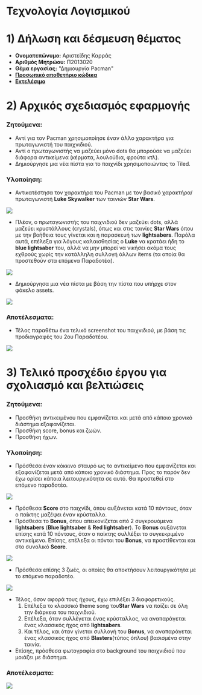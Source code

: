 # Τεχνολογία Λογισμικού 

# 1)	Δήλωση και δέσμευση θέματος
*	**Ονοματεπώνυμο:** Αριστείδης Καρράς
*	**Αριθμός Μητρώου:** Π2013020
*	**Θέμα εργασίας:** "Δημιουργία Pacman"
*	**[Προσωπικό αποθετήριο κώδικα](https://github.com/ArisKarras/pacman "Aris's Repository")**
*	**[Εκτελέσιμο](https://ariskarras.github.io/pacman/pacman.html "Aris's Pacman")**

# 2)	Aρχικός σχεδιασμός εφαρμογής
### Ζητούμενα:
  *	Αντί για τον Pacman χρησιμοποίησε έναν άλλο χαρακτήρα για πρωταγωνιστή του παιχνιδιού.
  *	Αντί ο πρωταγωνιστής να μαζεύει μόνο dots θα μπορούσε να μαζεύει διάφορα αντικείμενα (κέρματα, λουλούδια, φρούτα κτλ).
  *	Δημιούργησε μια νέα πίστα για το παιχνίδι χρησιμοποιώντας το Tiled.

### Υλοποίηση:
  * Αντικατέστησα τον χαρακτήρα του Pacman με τον βασικό χαρακτήρα/πρωταγωνιστή **Luke Skywalker** των ταινιών **Star Wars**.
  <p align="left">
      <img src="https://cloud.githubusercontent.com/assets/17282953/26609011/579a84fe-45a7-11e7-8d5a-44459a5c6d66.png">
  </p>
  
  * Πλέον, ο πρωταγωνιστής του παιχνιδιού δεν μαζεύει dots, αλλά μαζεύει κρυστάλλους (crystals), όπως και στις ταινίες **Star Wars** όπου με την βοήθεια τους γίνεται και η παρασκευή των **lightsabers**. Παρόλα αυτά, επέλεξα για λόγους καλαισθησίας ο **Luke** να κρατάει ήδη το **blue lightsaber** του, αλλά να μην μπορεί να νικήσει ακόμα τους εχθρούς χωρίς την κατάλληλη συλλογή άλλων items (τα οποία θα προστεθούν στα επόμενα Παραδοτέα).    

  <p align="left">
      <img src="https://cloud.githubusercontent.com/assets/17282953/26609036/78cd5764-45a7-11e7-98d3-c39f39b7de08.png">
  </p>
  
  * Δημιούργησα μια νέα πίστα με βάση την πίστα που υπήρχε στον φάκελο assets.
  
 <p align="left">
      <img src="https://cloud.githubusercontent.com/assets/17282953/26609060/9a6bb15e-45a7-11e7-8b71-e64e80445cf9.png">
 </p>

### Αποτέλεσματα:
  * Τέλος παραθέτω ένα τελικό screenshot του παιχνιδιού, με βάση τις προδιαγραφές του 2ου Παραδοτέου.

<p align="left">
      <img src="https://cloud.githubusercontent.com/assets/17282953/26609076/b6931e08-45a7-11e7-8562-800b112118ad.png">
</p>

# 3) Τελικό προσχέδιο έργου για σχολιασμό και βελτιώσεις 
### Ζητούμενα:
  * Προσθήκη αντικειμένου που εμφανίζεται και μετά από κάποιο χρονικό διάστημα εξαφανίζεται.
  * Προσθήκη score, bonus και ζωών.
  * Προσθήκη ήχων.
  
  
 ### Υλοποίηση:
  * Πρόσθεσα έναν κόκκινο σταυρό ως το αντικείμενο που εμφανίζεται και εξαφανίζεται μετά από κάποιο χρονικό διάστημα. Προς το παρόν δεν έχω ορίσει κάποια λειτουργικότητα σε αυτό. Θα προστεθεί στο επόμενο παραδοτέο.
<p align="left">
      <img src="https://cloud.githubusercontent.com/assets/17282953/26609086/ca62bc40-45a7-11e7-9ad5-2ba0d3cd29f5.png">
</p>

  * Πρόσθεσα **Score** στο παιχνίδι, όπου αυξάνεται κατά 10 πόντους, όταν ο παίκτης μαζέψει έναν κρύσταλλο. 
  * Πρόσθεσα το **Bonus**, όπου απεικονίζεται από 2 συγκρουόμενα **lightsabers** (**Blue lightsaber** & **Red lightsaber**). Το **Bonus** αυξάνεται επίσης κατά 10 πόντους, όταν ο παίκτης συλλέξει το συγκεκριμένο αντικείμενο. Επίσης, επέλεξα οι πόντοι του **Bonus**, να προστίθενται και στο συνολικό **Score**.
<p align="left">
      <img src="https://cloud.githubusercontent.com/assets/17282953/26609112/0650bd06-45a8-11e7-90de-1afa605e01a7.png">
</p>

  * Πρόσθεσα επίσης 3 ζωές, οι οποίες θα αποκτήσουν λειτουργικότητα με το επόμενο παραδοτέο.
<p align="left">
      <img src="https://cloud.githubusercontent.com/assets/17282953/26609124/171cdc46-45a8-11e7-8bf0-377afb030657.png">
</p>

  * Τέλος, όσον αφορά τους ήχους, έχω επιλέξει 3 διαφορετικούς.
    1. Επέλεξα το κλασσικό theme song του**Star Wars** να παίζει σε όλη την διάρκεια του παιχνιδιού.
    2. Επέλεξα, όταν συλλέγεται ένας κρύσταλλος, να αναπαράγεται ένας κλασσικός ήχος από **lightsabers**.
    3. Και τέλος, και όταν γίνεται συλλογή του **Bonus**, να αναπαράγεται ένας κλασσικός ήχος από **Blasters**(τύπος όπλου) βασισμένα στην ταινία.  
  * Επίσης, πρόσθεσα φωτογραφία στο background του παιχνιδιού που μοιάζει με διάστημα.
 
### Αποτέλεσματα:
  
<p align="left">
      <img src="https://cloud.githubusercontent.com/assets/17282953/26609133/291348fe-45a8-11e7-8a34-c6cd271086ba.png">
</p>
